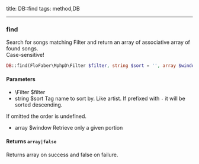 title: DB::find
tags: method,DB

---

<div class="method">
<h3 class="method-name">find</h3>
<p>Search for songs matching Filter and return an array of associative array of found songs.<br>Case-sensitive!</p>

```php
DB::find(FloFaber\MphpD\Filter $filter, string $sort = '', array $window = Array) : array|false
```

#### Parameters

*  \Filter $filter
*  string $sort Tag name to sort by. Like artist. If prefixed with `-` it will be sorted descending.

If omitted the order is undefined.
*  array $window Retrieve only a given portion


#### Returns `array|false`

Returns array on success and false on failure.


</div>